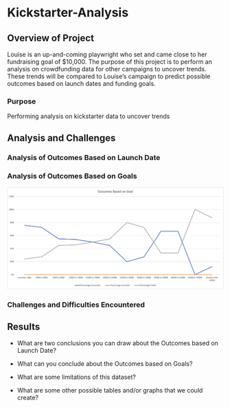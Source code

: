 # Kickstarter-Analysis

## Overview of Project
Louise is an up-and-coming playwright who set and came close to her fundraising goal of $10,000. The purpose of this project is to perform an analysis on crowdfunding data for other campaigns to uncover trends. These trends will be compared to Louise’s campaign to predict possible outcomes based on launch dates and funding goals.
### Purpose
Performing analysis on kickstarter data to uncover trends
## Analysis and Challenges

### Analysis of Outcomes Based on Launch Date

### Analysis of Outcomes Based on Goals
![Outcomes_vs_Goals](https://github.com/jaousley/Kickstarter-Analysis/blob/main/Outcomes_vs_Goals.png)
### Challenges and Difficulties Encountered

## Results

- What are two conclusions you can draw about the Outcomes based on Launch Date?

- What can you conclude about the Outcomes based on Goals?

- What are some limitations of this dataset?

- What are some other possible tables and/or graphs that we could create?

